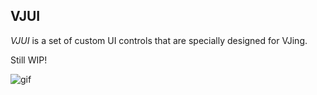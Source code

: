 VJUI
----

*VJUI* is a set of custom UI controls that are specially designed for VJing.

Still WIP!

![gif](http://66.media.tumblr.com/79e789d00361cd5002d36dcc394aaaa7/tumblr_og2kkyoNgI1qio469o1_400.gif)
